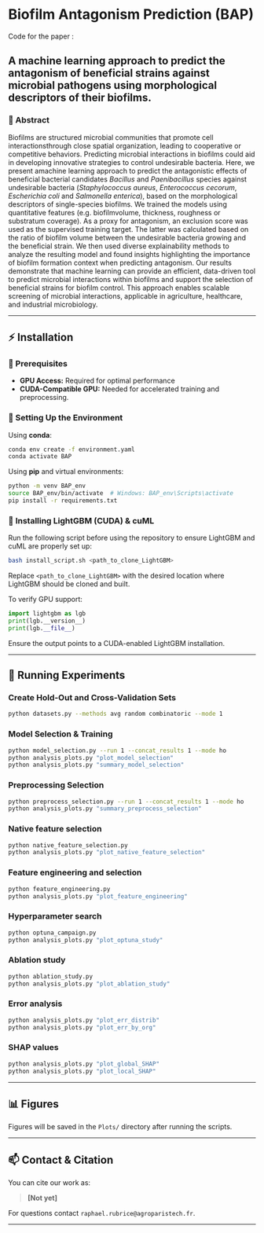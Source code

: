 # **Biofilm Antagonism Prediction (BAP)**
Code for the paper :
## **A machine learning approach to predict the antagonism of beneficial strains against microbial pathogens using morphological descriptors of their biofilms.**

### **📌 Abstract**
Biofilms are structured microbial communities that promote cell interactionsthrough close spatial organization, leading to cooperative or competitive behaviors. Predicting microbial interactions in biofilms could aid in developing innovative strategies to control undesirable bacteria. Here, we present amachine learning approach to predict the antagonistic effects of beneficial bacterial candidates *Bacillus* and *Paenibacillus* species against undesirable bacteria (*Staphylococcus aureus*, *Enterococcus cecorum*, *Escherichia coli* and *Salmonella enterica*), based on the morphological descriptors of single-species biofilms. We trained the models using quantitative features (e.g. biofilmvolume, thickness, roughness or substratum coverage). As a proxy for antagonism, an exclusion score was used as the supervised training target. The latter was calculated based on the ratio of biofilm volume between the undesirable bacteria growing and the beneficial strain. We then used diverse explainability  methods to analyze the resulting model and found insights highlighting the importance of biofilm formation context when predicting antagonism. Our results demonstrate that machine learning can provide an efficient, data-driven tool to predict microbial interactions within biofilms and support the selection of beneficial strains for biofilm control. This approach enables scalable screening of microbial interactions, applicable in agriculture, healthcare, and industrial microbiology.

---

## **⚡ Installation**

### **📌 Prerequisites**
- **GPU Access:** Required for optimal performance
- **CUDA-Compatible GPU:** Needed for accelerated training and preprocessing.

### **🔧 Setting Up the Environment**

Using **conda**:
```sh
conda env create -f environment.yaml
conda activate BAP
```

Using **pip** and virtual environments:
```sh
python -m venv BAP_env
source BAP_env/bin/activate  # Windows: BAP_env\Scripts\activate
pip install -r requirements.txt
```

### 🔧 **Installing LightGBM (CUDA) & cuML**

Run the following script before using the repository to ensure LightGBM and cuML are properly set up:

```bash
bash install_script.sh <path_to_clone_LightGBM>
```

Replace `<path_to_clone_LightGBM>` with the desired location where LightGBM should be cloned and built.

To verify GPU support:
```python
import lightgbm as lgb
print(lgb.__version__)
print(lgb.__file__)
```
Ensure the output points to a CUDA-enabled LightGBM installation.

---

## **🚀 Running Experiments**

### **Create Hold-Out and Cross-Validation Sets**
```sh
python datasets.py --methods avg random combinatoric --mode 1
```

### **Model Selection & Training**
```sh
python model_selection.py --run 1 --concat_results 1 --mode ho
python analysis_plots.py "plot_model_selection"
python analysis_plots.py "summary_model_selection"
```

### **Preprocessing Selection**
```sh
python preprocess_selection.py --run 1 --concat_results 1 --mode ho
python analysis_plots.py "summary_preprocess_selection"
```

### **Native feature selection**
```sh
python native_feature_selection.py
python analysis_plots.py "plot_native_feature_selection"
```
### **Feature engineering and selection**
```sh
python feature_engineering.py
python analysis_plots.py "plot_feature_engineering"
```

### **Hyperparameter search**
```sh
python optuna_campaign.py
python analysis_plots.py "plot_optuna_study"
```

### **Ablation study**
```sh
python ablation_study.py
python analysis_plots.py "plot_ablation_study"
```

### **Error analysis**
```sh
python analysis_plots.py "plot_err_distrib"
python analysis_plots.py "plot_err_by_org"
```
### **SHAP values**
```sh
python analysis_plots.py "plot_global_SHAP"
python analysis_plots.py "plot_local_SHAP"
```
---

## **📊 Figures**
Figures will be saved in the `Plots/` directory after running the scripts.

---

## **📫 Contact & Citation**
You can cite our work as:

> **[Not yet]**

For questions contact `raphael.rubrice@agroparistech.fr`.

---
